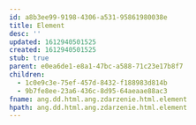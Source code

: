 ```yaml
---
id: a8b3ee99-9198-4306-a531-95861980038e
title: Element
desc: ''
updated: 1612940501525
created: 1612940501525
stub: true
parent: e0ea6de1-e8a1-47bc-a588-71c23e17b8f7
children:
  - 1c0e9c3e-75ef-457d-8432-f188983d814b
  - 9b7fe8ee-23a6-436c-8d95-64aeaae88ac3
fname: ang.dd.html.ang.zdarzenie.html.element
hpath: ang.dd.html.ang.zdarzenie.html.element
---
```




